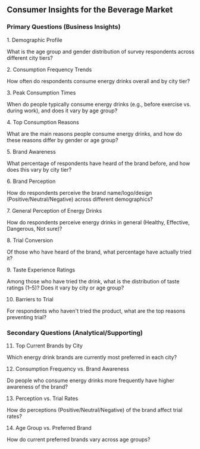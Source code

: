 ## Consumer Insights for the Beverage Market

### 

### Primary Questions (Business Insights)



1\. Demographic Profile



What is the age group and gender distribution of survey respondents across different city tiers?



2\. Consumption Frequency Trends



How often do respondents consume energy drinks overall and by city tier?



3\. Peak Consumption Times



When do people typically consume energy drinks (e.g., before exercise vs. during work), and does it vary by age group?



4\. Top Consumption Reasons



What are the main reasons people consume energy drinks, and how do these reasons differ by gender or age group?



5\. Brand Awareness



What percentage of respondents have heard of the brand before, and how does this vary by city tier?



6\. Brand Perception



How do respondents perceive the brand name/logo/design (Positive/Neutral/Negative) across different demographics?



7\. General Perception of Energy Drinks



How do respondents perceive energy drinks in general (Healthy, Effective, Dangerous, Not sure)?



8\. Trial Conversion



Of those who have heard of the brand, what percentage have actually tried it?



9\. Taste Experience Ratings



Among those who have tried the drink, what is the distribution of taste ratings (1–5)? Does it vary by city or age group?



10. Barriers to Trial



For respondents who haven't tried the product, what are the top reasons preventing trial?





### Secondary Questions (Analytical/Supporting)



11. Top Current Brands by City



Which energy drink brands are currently most preferred in each city?



12. Consumption Frequency vs. Brand Awareness



Do people who consume energy drinks more frequently have higher awareness of the brand?



13. Perception vs. Trial Rates



How do perceptions (Positive/Neutral/Negative) of the brand affect trial rates?



14. Age Group vs. Preferred Brand



How do current preferred brands vary across age groups?

